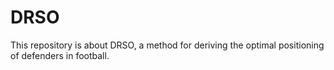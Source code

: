 # DRSO
This repository is about DRSO, a method for deriving the optimal positioning of defenders in football.
